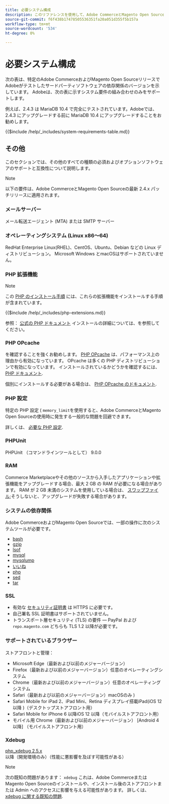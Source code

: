 ```yaml
---
title: 必要システム構成
description: このリファレンスを使用して、Adobe CommerceとMagento Open Sourceのリリースでテストされた、必要なソフトウェアの依存関係を特定します。
source-git-commit: f6f438b17478505536351fa20a051d355f5b157a
workflow-type: tm+mt
source-wordcount: '534'
ht-degree: 0%

---
```



# 必要システム構成

次の表は、特定のAdobe CommerceおよびMagento Open SourceリリースでAdobeがテストしたサードパーティソフトウェアの依存関係のバージョンを示しています。 Adobeは、次の表に示すシステム要件の組み合わせのみをサポートします。

例えば、2.4.3 は MariaDB 10.4 で完全にテストされています。Adobeでは、2.4.3 にアップグレードする前に MariaDB 10.4 にアップグレードすることをお勧めします。

{{$include /help/_includes/system-requirements-table.md}}

## その他

このセクションでは、その他のすべての種類の必須およびオプションソフトウェアのサポートと互換性について説明します。

>[!NOTE]
>
>以下の要件は、Adobe CommerceとMagento Open Sourceの最新 2.4.x パッチリリースに適用されます。

### メールサーバー

メール転送エージェント (MTA) または SMTP サーバー

### オペレーティングシステム (Linux x86～64)

RedHat Enterprise Linux(RHEL)、CentOS、Ubuntu、Debian などの Linux ディストリビューション。 Microsoft Windows とmacOSはサポートされていません。

### PHP 拡張機能

>[!NOTE]
>
>この [PHP のインストール手順](prerequisites/php-settings.md) には、これらの拡張機能をインストールする手順が含まれています。

{{$include /help/_includes/php-extensions.md}}

参照： [公式の PHP ドキュメント](https://php.net/manual/en/extensions.php) インストールの詳細については、を参照してください。

### PHP OPcache

を確認することを強くお勧めします。 [PHP OPcache](https://php.net/manual/en/intro.opcache.php) は、パフォーマンス上の理由から有効になっています。 OPcache は多くの PHP ディストリビューションで有効になっています。 インストールされているかどうかを確認するには、 [PHP ドキュメント](prerequisites/php-settings.md).

個別にインストールする必要がある場合は、 [PHP OPcache のドキュメント](https://php.net/manual/en/opcache.setup.php).

### PHP 設定

特定の PHP 設定 ( `memory_limit`を使用すると、Adobe CommerceとMagento Open Sourceの使用時に発生する一般的な問題を回避できます。

詳しくは、 [必要な PHP 設定](prerequisites/php-settings.md).

### PHPUnit

PHPUnit （コマンドラインツールとして） 9.0.0

### RAM

Commerce Marketplaceやその他のソースから入手したアプリケーションや拡張機能をアップグレードする場合、最大 2 GB の RAM が必要になる場合があります。 RAM が 2 GB 未満のシステムを使用している場合は、 [スワップファイル](https://support.magento.com/hc/en-us/articles/360032980432);そうしないと、アップグレードが失敗する場合があります。

### システムの依存関係

Adobe CommerceおよびMagento Open Sourceでは、一部の操作に次のシステムツールが必要です。

- [bash](https://www.gnu.org/software/bash/)
- [gzip](https://www.gzip.org/)
- [lsof](https://linux.die.net/man/8/lsof)
- [mysql](https://www.mysql.com/)
- [mysqlump](https://dev.mysql.com/doc/refman/8.0/en/mysqldump.html)
- [いいね](https://linux.die.net/man/1/nice)
- [php](https://www.php.net/)
- [sed](https://www.gnu.org/software/sed/manual/sed.html)
- [tar](https://linux.die.net/man/1/tar)

### SSL

- 有効な [セキュリティ証明書](https://glossary.magento.com/security-certificate) は HTTPS に必要です。
- 自己署名 SSL 証明書はサポートされていません。
- トランスポート層セキュリティ (TLS) の要件 — PayPal および `repo.magento.com` どちらも TLS 1.2 以降が必要です。

### サポートされているブラウザー

ストアフロントと管理：

- Microsoft Edge（最新および以前のメジャーバージョン）
- Firefox（最新および以前のメジャーバージョン）任意のオペレーティングシステム
- Chrome（最新および以前のメジャーバージョン）任意のオペレーティングシステム
- Safari（最新および以前のメジャーバージョン）macOSのみ )
- Safari Mobile for iPad 2、iPad Mini、Retina ディスプレイ搭載iPad(iOS 12 以降 )（デスクトップストアフロント用）
- Safari Mobile for iPhone 6 以降iOS 12 以降（モバイルストアフロント用）
- モバイル用 Chrome（最新および以前のメジャーバージョン） [Android 4 以降] （モバイルストアフロント用）

### Xdebug

[php_xdebug 2.5.x](https://xdebug.org/download) 以降（開発環境のみ）（性能に悪影響を及ぼす可能性がある）

>[!NOTE]
>
>次の既知の問題があります： `xdebug` これは、Adobe CommerceまたはMagento Open Sourceのインストールや、インストール後のストアフロントまたは Admin へのアクセスに影響を与える可能性があります。 詳しくは、 [xdebug に関する既知の問題](https://support.magento.com/hc/en-us/articles/360034242212).
